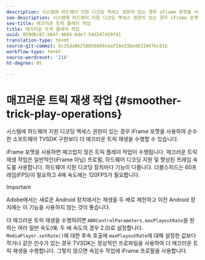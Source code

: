 ```yaml
---
description: 시스템에 하드웨어 지원 디코딩 액세스 권한이 있는 경우 iFrame 포맷을 사용하여 순수한 소프트웨어 TVSDK 구현보다 더 매끄러운 트릭 재생을 수행할 수 있습니다.
seo-description: 시스템에 하드웨어 지원 디코딩 액세스 권한이 있는 경우 iFrame 포맷을 사용하여 순수한 소프트웨어 TVSDK 구현보다 더 매끄러운 트릭 재생을 수행할 수 있습니다.
seo-title: 매끄러운 트릭 플레이 작업
title: 매끄러운 트릭 플레이 작업
uuid: 959d6c67-b64f-4666-8de7-54d247459fd1
translation-type: tm+mt
source-git-commit: bc35da8b258056809ceaf18e33bed631047bc81b
workflow-type: tm+mt
source-wordcount: '216'
ht-degree: 0%

---
```



# 매끄러운 트릭 재생 작업 {#smoother-trick-play-operations}

시스템에 하드웨어 지원 디코딩 액세스 권한이 있는 경우 iFrame 포맷을 사용하여 순수한 소프트웨어 TVSDK 구현보다 더 매끄러운 트릭 재생을 수행할 수 있습니다.

<!--<a id="section_3DBFD7A3D1C7453096D3D3885E786263"></a>-->

iFrame 포맷을 사용하면 매끄럽지 않은 트릭 플레이 작업이 수행됩니다. 매끄러운 트릭 재생 작업은 일반적인(iFrame 아님) 프로필, 하드웨어 디코딩 지원 및 향상된 프레임 속도를 사용합니다. 하드웨어 지원 디코딩 장치마다 기능이 다릅니다. 더블스피드는 60프레임(FPS)이 필요하고 4배 속도에는 120FPS가 필요합니다.

>[!IMPORTANT]
>
>Adobe에서는 새로운 Android 장치에서는 재생을 두 배로 제한하고 이전 Android 장치에는 이 기능을 사용하지 않는 것이 좋습니다.

더 매끄러운 트릭 재생을 수행하려면 `ABRControlParameters.maxPlayoutRate`을 원하는 여러 일반 속도(예: 두 배 속도의 경우 2.0)로 설정합니다. `MediaPlayer.setRate()`에 대한 후속 호출에 `maxPlayoutRate`에 대해 설정한 값보다 작거나 같은 인수가 있는 경우 TVSDK는 정상적인 프로파일을 사용하여 더 매끄러운 트릭 재생을 수행합니다. 그렇지 않으면 속임수 작업에 iFrame 프로필을 사용합니다.